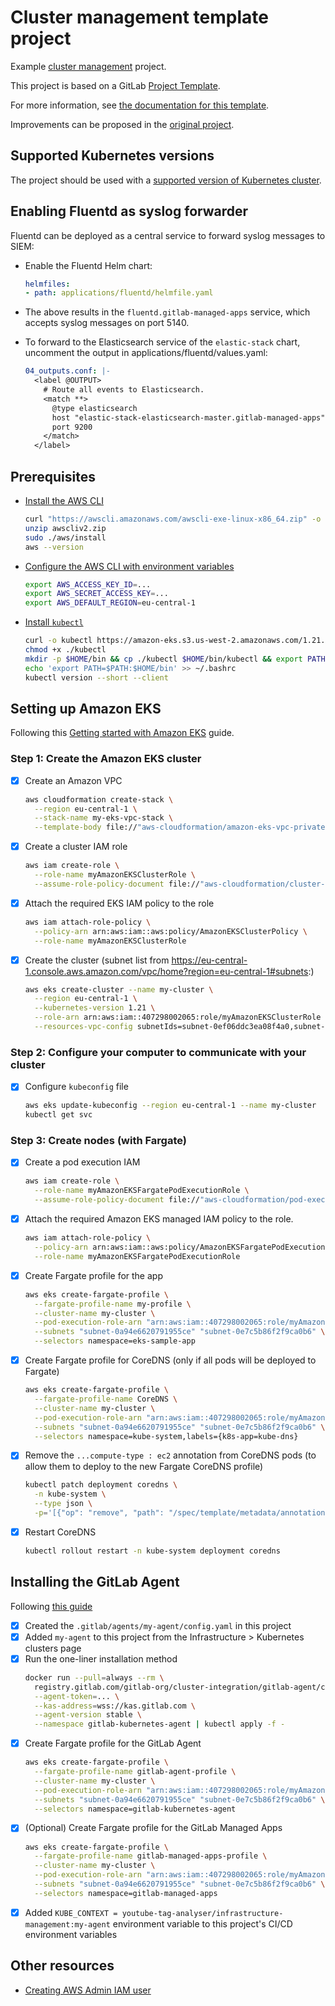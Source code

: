 # Cluster management template project

Example [cluster management](https://docs.gitlab.com/ee/user/clusters/management_project.html) project.

This project is based on a GitLab [Project Template](https://docs.gitlab.com/ee/gitlab-basics/create-project.html).

For more information, see [the documentation for this template](https://docs.gitlab.com/ee/user/clusters/management_project_template.html).

Improvements can be proposed in the [original project](https://gitlab.com/gitlab-org/project-templates/cluster-management).

## Supported Kubernetes versions

The project should be used with a [supported version of Kubernetes cluster](https://docs.gitlab.com/ee/user/project/clusters/#supported-cluster-versions).

## Enabling Fluentd as syslog forwarder

Fluentd can be deployed as a central service to forward syslog messages to SIEM:

* Enable the Fluentd Helm chart:

    ```yaml
    helmfiles:
    - path: applications/fluentd/helmfile.yaml
    ```

* The above results in the `fluentd.gitlab-managed-apps` service, which accepts
  syslog messages on port 5140.

* To forward to the Elasticsearch service of the `elastic-stack` chart,
  uncomment the output in applications/fluentd/values.yaml:

    ```yaml
    04_outputs.conf: |-
      <label @OUTPUT>
        # Route all events to Elasticsearch.
        <match **>
          @type elasticsearch
          host "elastic-stack-elasticsearch-master.gitlab-managed-apps"
          port 9200
        </match>
      </label>
    ```

## Prerequisites

* [Install the AWS CLI](https://docs.aws.amazon.com/cli/latest/userguide/getting-started-install.html)
  ```bash
  curl "https://awscli.amazonaws.com/awscli-exe-linux-x86_64.zip" -o "awscliv2.zip"
  unzip awscliv2.zip
  sudo ./aws/install
  aws --version
  ```
* [Configure the AWS CLI with environment variables](https://docs.aws.amazon.com/cli/latest/userguide/cli-configure-envvars.html)
  ```bash
  export AWS_ACCESS_KEY_ID=...
  export AWS_SECRET_ACCESS_KEY=...
  export AWS_DEFAULT_REGION=eu-central-1
  ```
* [Install `kubectl`](https://docs.aws.amazon.com/eks/latest/userguide/install-kubectl.html)
  ```bash
  curl -o kubectl https://amazon-eks.s3.us-west-2.amazonaws.com/1.21.2/2021-07-05/bin/linux/amd64/kubectl
  chmod +x ./kubectl
  mkdir -p $HOME/bin && cp ./kubectl $HOME/bin/kubectl && export PATH=$PATH:$HOME/bin
  echo 'export PATH=$PATH:$HOME/bin' >> ~/.bashrc
  kubectl version --short --client
  ```

## Setting up Amazon EKS

Following this [Getting started with Amazon EKS](https://docs.aws.amazon.com/eks/latest/userguide/getting-started-console.html) guide.

### Step 1: Create the Amazon EKS cluster

* [x] Create an Amazon VPC
  ```bash
  aws cloudformation create-stack \
    --region eu-central-1 \
    --stack-name my-eks-vpc-stack \
    --template-body file://"aws-cloudformation/amazon-eks-vpc-private-subnets.yaml"
  ```
* [x] Create a cluster IAM role
  ```bash
  aws iam create-role \
    --role-name myAmazonEKSClusterRole \
    --assume-role-policy-document file://"aws-cloudformation/cluster-role-trust-policy.json"
  ```
* [x] Attach the required EKS IAM policy to the role
  ```bash
  aws iam attach-role-policy \
    --policy-arn arn:aws:iam::aws:policy/AmazonEKSClusterPolicy \
    --role-name myAmazonEKSClusterRole
  ```
* [x] Create the cluster (subnet list from https://eu-central-1.console.aws.amazon.com/vpc/home?region=eu-central-1#subnets:)
  ```bash
  aws eks create-cluster --name my-cluster \
    --region eu-central-1 \
    --kubernetes-version 1.21 \
    --role-arn arn:aws:iam::407298002065:role/myAmazonEKSClusterRole \
    --resources-vpc-config subnetIds=subnet-0ef06ddc3ea08f4a0,subnet-0a94e6620791955ce,subnet-0e7c5b86f2f9ca0b6,subnet-0b4a496a0306a8f26
  ```

### Step 2: Configure your computer to communicate with your cluster

* [x] Configure `kubeconfig` file
  ```bash
  aws eks update-kubeconfig --region eu-central-1 --name my-cluster
  kubectl get svc
  ```

### Step 3: Create nodes (with Fargate)

* [x] Create a pod execution IAM
  ```bash
  aws iam create-role \
    --role-name myAmazonEKSFargatePodExecutionRole \
    --assume-role-policy-document file://"aws-cloudformation/pod-execution-role-trust-policy.json"
  ```
* [x] Attach the required Amazon EKS managed IAM policy to the role.
  ```bash
  aws iam attach-role-policy \
    --policy-arn arn:aws:iam::aws:policy/AmazonEKSFargatePodExecutionRolePolicy \
    --role-name myAmazonEKSFargatePodExecutionRole
  ```
* [x] Create Fargate profile for the app
  ```bash
  aws eks create-fargate-profile \
    --fargate-profile-name my-profile \
    --cluster-name my-cluster \
    --pod-execution-role-arn "arn:aws:iam::407298002065:role/myAmazonEKSFargatePodExecutionRole" \
    --subnets "subnet-0a94e6620791955ce" "subnet-0e7c5b86f2f9ca0b6" \
    --selectors namespace=eks-sample-app
  ```
* [x] Create Fargate profile for CoreDNS (only if all pods will be deployed to Fargate)
  ```bash
  aws eks create-fargate-profile \
    --fargate-profile-name CoreDNS \
    --cluster-name my-cluster \
    --pod-execution-role-arn "arn:aws:iam::407298002065:role/myAmazonEKSFargatePodExecutionRole" \
    --subnets "subnet-0a94e6620791955ce" "subnet-0e7c5b86f2f9ca0b6" \
    --selectors namespace=kube-system,labels={k8s-app=kube-dns}
  ```
* [x] Remove the `...compute-type : ec2` annotation from CoreDNS pods (to allow them to deploy to the new Fargate CoreDNS profile)
  ```bash
  kubectl patch deployment coredns \
    -n kube-system \
    --type json \
    -p='[{"op": "remove", "path": "/spec/template/metadata/annotations/eks.amazonaws.com~1compute-type"}]'
  ```
* [x] Restart CoreDNS
  ```bash
  kubectl rollout restart -n kube-system deployment coredns
  ```


## Installing the GitLab Agent

Following [this guide](https://docs.gitlab.com/ee/user/clusters/agent/install/index.html)

* [x] Created the `.gitlab/agents/my-agent/config.yaml` in this project
* [x] Added `my-agent` to this project from the Infrastructure > Kubernetes clusters page
* [x] Run the one-liner installation method
  ```bash
  docker run --pull=always --rm \
    registry.gitlab.com/gitlab-org/cluster-integration/gitlab-agent/cli:stable generate \
    --agent-token=... \
    --kas-address=wss://kas.gitlab.com \
    --agent-version stable \
    --namespace gitlab-kubernetes-agent | kubectl apply -f -
  ```
* [x] Create Fargate profile for the GitLab Agent
  ```bash
  aws eks create-fargate-profile \
    --fargate-profile-name gitlab-agent-profile \
    --cluster-name my-cluster \
    --pod-execution-role-arn "arn:aws:iam::407298002065:role/myAmazonEKSFargatePodExecutionRole" \
    --subnets "subnet-0a94e6620791955ce" "subnet-0e7c5b86f2f9ca0b6" \
    --selectors namespace=gitlab-kubernetes-agent
  ```
* [x] (Optional) Create Fargate profile for the GitLab Managed Apps
  ```bash
  aws eks create-fargate-profile \
    --fargate-profile-name gitlab-managed-apps-profile \
    --cluster-name my-cluster \
    --pod-execution-role-arn "arn:aws:iam::407298002065:role/myAmazonEKSFargatePodExecutionRole" \
    --subnets "subnet-0a94e6620791955ce" "subnet-0e7c5b86f2f9ca0b6" \
    --selectors namespace=gitlab-managed-apps
  ```
* [x] Added `KUBE_CONTEXT = youtube-tag-analyser/infrastructure-management:my-agent` environment variable to this project's CI/CD environment variables

## Other resources

* [Creating AWS Admin IAM user](https://docs.aws.amazon.com/IAM/latest/UserGuide/getting-started_create-admin-group.html)
